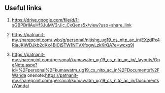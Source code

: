 ## Useful links
1. https://drive.google.com/file/d/1-sGBPBrIIAuHf3JuMV3rJic_CxQens5x/view?usp=share_link

2. https://patnanit-my.sharepoint.com/:wb:/g/personal/nitishg_ug19_cs_nitp_ac_in/EXzdPx4RiaJKjWDJkb2dKx4BiCjSTW1NTVXfxgwLzkKrQA?e=wcxg9I

3. https://patnanit-my.sharepoint.com/personal/kumawatm_ug19_cs_nitp_ac_in/_layouts/OneNote.aspx?id=%2Fpersonal%2Fkumawatm_ug19_cs_nitp_ac_in%2FDocuments%2FWanda
onenote:https://patnanit-my.sharepoint.com/personal/kumawatm_ug19_cs_nitp_ac_in/Documents/Wanda/
